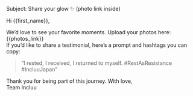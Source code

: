 Subject: Share your glow ✨ (photo link inside)

Hi {{first_name}},

We’d love to see your favorite moments. Upload your photos here: {{photos_link}}  
If you’d like to share a testimonial, here’s a prompt and hashtags you can copy:
> “I rested, I received, I returned to myself. #RestAsResistance #IncluuJapan”

Thank you for being part of this journey. With love,  
Team Incluu
